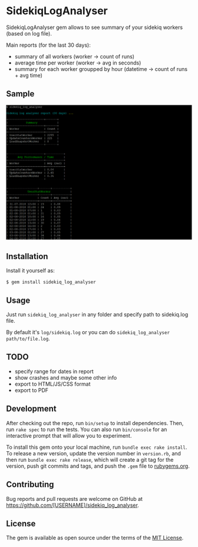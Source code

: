 # SidekiqLogAnalyser

SidekiqLogAnalyser gem allows to see summary of your sidekiq workers (based on log file). 

Main reports (for the last 30 days):

- summary of all workers (worker -> count of runs)
- average time per worker (worker -> avg in seconds)
- summary for each worker groupped by hour (datetime -> count of runs + avg time)

## Sample
[![Sample](https://raw.githubusercontent.com/igorkasyanchuk/sidekiq_log_analyzer/master/docs/sidekiq_log_analyser.png)](https://raw.githubusercontent.com/igorkasyanchuk/sidekiq_log_analyzer/master/docs/sidekiq_log_analyser.png)

## Installation

Install it yourself as:

    $ gem install sidekiq_log_analyser

## Usage

Just run `sidekiq_log_analyser` in any folder and specify path to sidekiq.log file. 

By default it's `log/sidekiq.log` or you can do `sidekiq_log_analyser path/to/file.log`.

## TODO

- specify range for dates in report
- show crashes and maybe some other info
- export to HTML/JS/CSS format
- export to PDF

## Development

After checking out the repo, run `bin/setup` to install dependencies. Then, run `rake spec` to run the tests. You can also run `bin/console` for an interactive prompt that will allow you to experiment.

To install this gem onto your local machine, run `bundle exec rake install`. To release a new version, update the version number in `version.rb`, and then run `bundle exec rake release`, which will create a git tag for the version, push git commits and tags, and push the `.gem` file to [rubygems.org](https://rubygems.org).

## Contributing

Bug reports and pull requests are welcome on GitHub at https://github.com/[USERNAME]/sidekiq_log_analyser.


## License

The gem is available as open source under the terms of the [MIT License](http://opensource.org/licenses/MIT).

